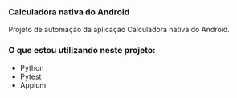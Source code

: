 ### Calculadora nativa do Android

Projeto de automação da aplicação Calculadora nativa do Android.

### O que estou utilizando neste projeto:
- Python
- Pytest
- Appium

